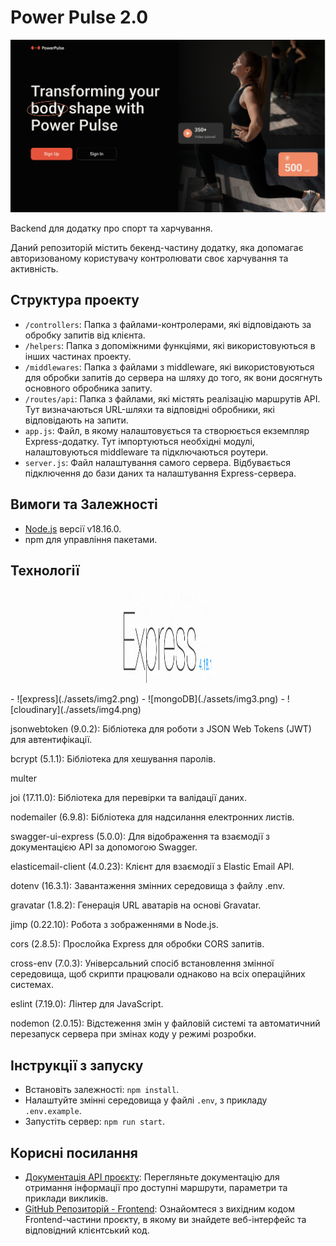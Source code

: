 # Power Pulse 2.0

![Web-site main page](./assets/img1.png)

Backend для додатку про спорт та харчування.

Даний репозиторій містить бекенд-частину додатку, яка допомагає авторизованому
користувачу контролювати своє харчування та активність.

## Структура проекту

- `/controllers`: Папка з файлами-контролерами, які відповідають за обробку
  запитів від клієнта.
- `/helpers`: Папка з допоміжними функціями, які використовуються в інших
  частинах проекту.
- `/middlewares`: Папка з файлами з middleware, які використовуються для
  обробки запитів до сервера на шляху до того, як вони досягнуть основного
  обробника запиту.
- `/routes/api`: Папка з файлами, які містять реалізацію маршрутів API. Тут
  визначаються URL-шляхи та відповідні обробники, які відповідають на запити.
- `app.js`: Файл, в якому налаштовується та створюється екземпляр
  Express-додатку. Тут імпортуються необхідні модулі, налаштовуються
  middleware та підключаються роутери.
- `server.js`: Файл налаштування самого сервера. Відбувається підключення до
  бази даних та налаштування Express-сервера.

## Вимоги та Залежності

- [Node.js](https://nodejs.org/en/) версії v18.16.0.
- npm для управління пакетами.

## Технології

<p align="center">
  <img width="150" height="150" src="./assets/img2.png">
</p>
- ![express](./assets/img2.png)
- ![mongoDB](./assets/img3.png)
- ![cloudinary](./assets/img4.png)

jsonwebtoken (9.0.2): Бібліотека для роботи з JSON Web Tokens (JWT) для автентифікації.

bcrypt (5.1.1): Бібліотека для хешування паролів.

multer

joi (17.11.0): Бібліотека для перевірки та валідації даних.

nodemailer (6.9.8): Бібліотека для надсилання електронних листів.

swagger-ui-express (5.0.0): Для відображення та взаємодії з документацією API за допомогою Swagger.

elasticemail-client (4.0.23): Клієнт для взаємодії з Elastic Email API.

dotenv (16.3.1): Завантаження змінних середовища з файлу .env.

gravatar (1.8.2): Генерація URL аватарів на основі Gravatar.

jimp (0.22.10): Робота з зображеннями в Node.js.

cors (2.8.5): Прослойка Express для обробки CORS запитів.

cross-env (7.0.3): Універсальний спосіб встановлення змінної середовища, щоб скрипти працювали однаково на всіх операційних системах.

eslint (7.19.0): Лінтер для JavaScript.

nodemon (2.0.15): Відстеження змін у файловій системі та автоматичний перезапуск сервера при змінах коду у режимі розробки.

## Інструкції з запуску

- Встановіть залежності: `npm install`.
- Налаштуйте змінні середовища у файлі `.env`, з прикладу `.env.example`.
- Запустіть сервер: `npm run start`.

## Корисні посилання

- [Документація API проєкту](https://power-4vwy.onrender.com/api/v1/api-docs/):
  Перегляньте документацію для отримання інформації про доступні маршрути, параметри та приклади викликів.
- [GitHub Репозиторій - Frontend](https://github.com/SaltyUA/power-pulse-fs):
  Ознайомтеся з вихідним кодом Frontend-частини проєкту, в якому ви знайдете веб-інтерфейс та відповідний клієнтський код.

